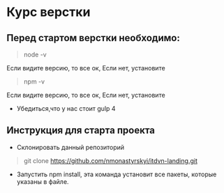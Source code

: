 # Курс верстки 

## Перед стартом верстки необходимо:

> node -v

Если видите версию, то все ок,
Если нет, установите

> npm -v

Если видите версию, то все ок,
Если нет, установите

* Убедиться,что у нас стоит gulp 4

## Инструкция для старта проекта

* Склонировать данный репозиторий
>git clone https://github.com/nmonastyrskyi/itdvn-landing.git

* Запустить npm install, эта команда установит все пакеты, которые указаны в файле.